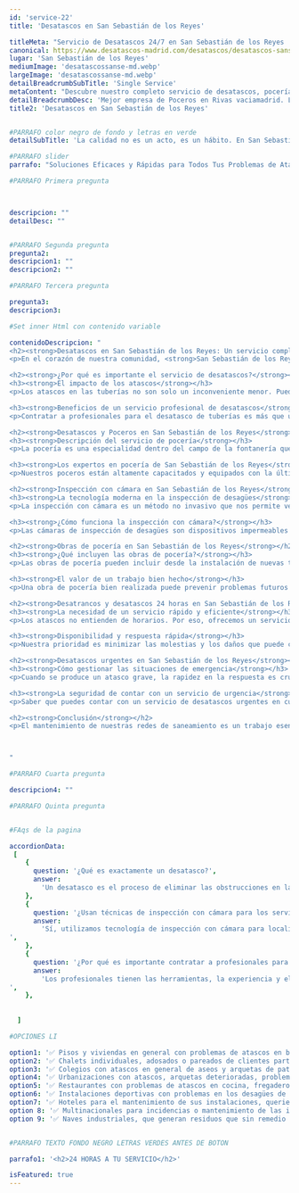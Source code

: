 ```yaml
---
id: 'service-22'
title: 'Desatascos en San Sebastián de los Reyes'

titleMeta: "Servicio de Desatascos 24/7 en San Sebastián de los Reyes | Expertos en Pocería e Inspección con Cámara"
canonical: https://www.desatascos-madrid.com/desatascos/desatascos-sansebastian-delosreyes
lugar: 'San Sebastián de los Reyes'
mediumImage: 'desatascossanse-md.webp'
largeImage: 'desatascossanse-md.webp'
detailBreadcrumbSubTitle: 'Single Service'
metaContent: "Descubre nuestro completo servicio de desatascos, pocería e inspección con cámara en San Sebastián de los Reyes. Disponibles 24/7.☎️ 647 376 782"
detailBreadcrumbDesc: 'Mejor empresa de Poceros en Rivas vaciamadrid. Llámanos y compruébalo'
title2: 'Desatascos en San Sebastián de los Reyes'


#PARRAFO color negro de fondo y letras en verde
detailSubTitle: 'La calidad no es un acto, es un hábito. En San Sebastián de los Reyes, hacemos de la excelencia nuestro compromiso diario.'

#PARRAFO slider
parrafo: "Soluciones Eficaces y Rápidas para Todos Tus Problemas de Atascos y Pocería"

#PARRAFO Primera pregunta



descripcion: ""
detailDesc: ""


#PARRAFO Segunda pregunta
pregunta2: 
descripcion1: ""
descripcion2: ""

#PARRAFO Tercera pregunta

pregunta3: 
descripcion3: 

#Set inner Html con contenido variable

contenidoDescripcion: "
<h2><strong>Desatascos en San Sebastián de los Reyes: Un servicio completo</strong></h2>
<p>En el corazón de nuestra comunidad, <strong>San Sebastián de los Reyes</strong>, hay un equipo de profesionales dedicados que trabajan las 24 horas del día, los 7 días de la semana, para mantener el flujo de nuestros sistemas de drenaje. ¿Pero realmente conoces la importancia de este servicio? ¿O cómo pueden ayudarte estos expertos en tu hogar o negocio?</p>

<h2><strong>¿Por qué es importante el servicio de desatascos?</strong></h2>
<h3><strong>El impacto de los atascos</strong></h3>
<p>Los atascos en las tuberías no son solo un inconveniente menor. Pueden causar daños graves a tus instalaciones, provocar inundaciones y, en última instancia, convertirse en un problema de salud pública.</p>

<h3><strong>Beneficios de un servicio profesional de desatascos</strong></h3>
<p>Contratar a profesionales para el desatasco de tuberías es más que una necesidad, es una inversión en tranquilidad y seguridad. Su conocimiento, experiencia y herramientas especializadas les permiten detectar y resolver problemas rápidamente, evitando daños a largo plazo.</p>

<h2><strong>Desatascos y Poceros en San Sebastián de los Reyes</strong></h2>
<h3><strong>Descripción del servicio de pocería</strong></h3>
<p>La pocería es una especialidad dentro del campo de la fontanería que se ocupa de la instalación, mantenimiento y reparación de las redes de saneamiento y drenaje. En palabras sencillas, los poceros son los expertos en mantener el flujo adecuado en nuestras tuberías.</p>

<h3><strong>Los expertos en pocería de San Sebastián de los Reyes</strong></h3>
<p>Nuestros poceros están altamente capacitados y equipados con la última tecnología para garantizar un servicio de alta calidad. Su trabajo meticuloso y profesional asegura la durabilidad y eficiencia de nuestras redes de drenaje.</p>

<h2><strong>Inspección con cámara en San Sebastián de los Reyes</strong></h2>
<h3><strong>La tecnología moderna en la inspección de desagües</strong></h3>
<p>La inspección con cámara es un método no invasivo que nos permite ver el interior de las tuberías, detectar obstrucciones y determinar la mejor manera de resolverlas.</p>

<h3><strong>¿Cómo funciona la inspección con cámara?</strong></h3>
<p>Las cámaras de inspección de desagües son dispositivos impermeables equipados con luces que se introducen en las tuberías. Estas cámaras transmiten imágenes en tiempo real a un monitor, lo que permite a los técnicos identificar y localizar el problema.</p>

<h2><strong>Obras de pocería en San Sebastián de los Reyes</strong></h2>
<h3><strong>¿Qué incluyen las obras de pocería?</strong></h3>
<p>Las obras de pocería pueden incluir desde la instalación de nuevas tuberías hasta la reparación de secciones dañadas o el desatasco de las mismas. En cada caso, nuestro objetivo es garantizar el funcionamiento correcto de las redes de saneamiento y drenaje.</p>

<h3><strong>El valor de un trabajo bien hecho</strong></h3>
<p>Una obra de pocería bien realizada puede prevenir problemas futuros y prolongar la vida útil de tus tuberías. Por eso, en San Sebastián de los Reyes, nuestros profesionales se comprometen a ofrecer un servicio de la más alta calidad.</p>

<h2><strong>Desatrancos y desatascos 24 horas en San Sebastián de los Reyes</strong></h2>
<h3><strong>La necesidad de un servicio rápido y eficiente</strong></h3>
<p>Los atascos no entienden de horarios. Por eso, ofrecemos un servicio de desatrancos y desatascos las 24 horas del día. No importa cuando ocurra el problema, estamos listos para ayudarte.</p>

<h3><strong>Disponibilidad y respuesta rápida</strong></h3>
<p>Nuestra prioridad es minimizar las molestias y los daños que puede causar un atasco. Por eso, nos comprometemos a ofrecer una respuesta rápida y eficiente, independientemente de la hora del día.</p>

<h2><strong>Desatascos urgentes en San Sebastián de los Reyes</strong></h2>
<h3><strong>Cómo gestionar las situaciones de emergencia</strong></h3>
<p>Cuando se produce un atasco grave, la rapidez en la respuesta es crucial. Nuestro equipo de desatascos urgentes está preparado para actuar de inmediato y resolver la situación de la manera más eficaz posible.</p>

<h3><strong>La seguridad de contar con un servicio de urgencia</strong></h3>
<p>Saber que puedes contar con un servicio de desatascos urgentes en cualquier momento te proporciona una tranquilidad invaluable. En San Sebastián de los Reyes, estamos comprometidos a estar ahí cuando más nos necesites.</p>

<h2><strong>Conclusión</strong></h2>
<p>El mantenimiento de nuestras redes de saneamiento es un trabajo esencial para el bienestar de nuestra comunidad. Por eso, en San Sebastián de los Reyes, estamos orgullosos de ofrecer un servicio completo de desatascos, pocería, inspección con cámara, obras de pocería y desatascos urgentes. Siempre estamos listos para ayudarte, las 24 horas del día, los 7 días de la semana.</p>



"

#PARRAFO Cuarta pregunta

descripcion4: ""

#PARRAFO Quinta pregunta


#FAqs de la pagina

accordionData:
 [
    {
      question: '¿Qué es exactamente un desatasco?',
      answer:
        'Un desatasco es el proceso de eliminar las obstrucciones en las tuberías para restaurar su correcto funcionamiento.',
    },
    {
      question: '¿Usan técnicas de inspección con cámara para los servicios de desatascos?',
      answer:
        'Sí, utilizamos tecnología de inspección con cámara para localizar atascos y problemas en las tuberías. Esto nos permite brindar un servicio más preciso y eficiente.
',
    },
    {
      question: '¿Por qué es importante contratar a profesionales para el desatasco de tuberías?',
      answer:
        'Los profesionales tienen las herramientas, la experiencia y el conocimiento para resolver los atascos de manera eficiente y segura, evitando daños a largo plazo.
',
    },
     
  
  ]

#OPCIONES LI

option1: '✅ Pisos y viviendas en general con problemas de atascos en bañeras, fregaderos o inodoros.'
option2: '✅ Chalets individuales, adosados o pareados de clientes particulares en general con problemas de atascos en arquetas de hojas o tierra. '
option3: '✅ Colegios con atascos en general de aseos y arquetas de patios.'
option4: '✅ Urbanizaciones con atascos, arquetas deterioradas, problemas de tuberías o bajantes.'
option5: '✅ Restaurantes con problemas de atascos en cocina, fregaderos o en los aseos de los clientes.'
option6: '✅ Instalaciones deportivas con problemas en los desagües de las piscina o vaciado de arquetas en los vestuarios.'
option7: '✅ Hoteles para el mantenimiento de sus instalaciones, queriendo dar siempre el mejor servicio a sus huéspedes.'
option 8: '✅ Multinacionales para incidencias o mantenimiento de las instalaciones distribuidas en sus oficinas.'
option 9: '✅ Naves industriales, que generan residuos que sin remedio se acumulan en sus arquetas produciendo atrancos.'


#PARRAFO TEXTO FONDO NEGRO LETRAS VERDES ANTES DE BOTON

parrafo1: '<h2>24 HORAS A TU SERVICIO</h2>'

isFeatured: true
---
```

